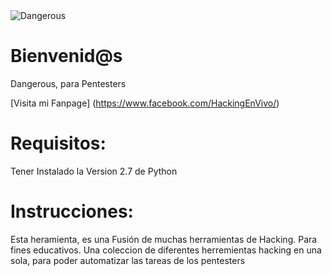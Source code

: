 <img src="https://i.imgur.com/MOF6n4c.png" title="Dangerous">

# Bienvenid@s

Dangerous, para Pentesters

[Visita mi Fanpage] (https://www.facebook.com/HackingEnVivo/)

# Requisitos:

Tener Instalado la Version 2.7 de Python

# Instrucciones:

Esta heramienta, es una Fusión de muchas herramientas de Hacking.
Para fines educativos.
Una coleccion de diferentes herremientas hacking en una sola, para poder automatizar las tareas de los pentesters
